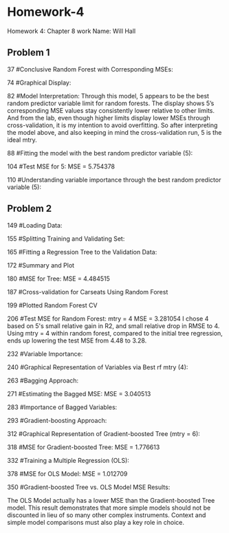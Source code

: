 # Homework-4
Homework 4: Chapter 8 work
Name: Will Hall


## Problem 1

37 #Conclusive Random Forest with Corresponding MSEs:

74 #Graphical Display:

82 #Model Interpretation:
Through this model, 5 appears to be the best random predictor variable limit for random forests. The display shows 5’s corresponding MSE values stay consistently lower relative to other limits. And from the lab, even though higher limits display lower MSEs through cross-validation, it is my intention to avoid overfitting. So after interpreting the model above, and also keeping in mind the cross-validation run, 5 is the ideal mtry.

88 #Fitting the model with the best random predictor variable (5):

104 #Test MSE for 5:
MSE = 5.754378

110 #Understanding variable importance through the best random predictor variable (5):


## Problem 2

149 #Loading Data:

155 #Splitting Training and Validating Set:

165 #Fitting a Regression Tree to the Validation Data:

172 #Summary and Plot

180 #MSE for Tree:
MSE = 4.484515

187 #Cross-validation for Carseats Using Random Forest

199 #Plotted Random Forest CV

206 #Test MSE for Random Forest: mtry = 4
MSE = 3.281054
I chose 4 based on 5's small relative gain in R2, and small relative drop in RMSE to 4. Using mtry = 4 within random forest, compared to the initial tree regression, ends up lowering the test MSE from 4.48 to 3.28.

232 #Variable Importance:

240 #Graphical Representation of Variables via Best rf mtry (4):

263 #Bagging Approach:

271 #Estimating the Bagged MSE:
MSE = 3.040513

283 #Importance of Bagged Variables:

293 #Gradient-boosting Approach:

312 #Graphical Representation of Gradient-boosted Tree (mtry = 6):

318 #MSE for Gradient-boosted Tree:
MSE = 1.776613

332 #Training a Multiple Regression (OLS):

378 #MSE for OLS Model:
MSE = 1.012709

350 #Gradient-boosted Tree vs. OLS Model MSE Results:

The OLS Model actually has a lower MSE than the Gradient-boosted Tree model. This result demonstrates that more simple models should not be discounted in lieu of so many other complex instruments. Context and simple model comparisons must also play a key role in  choice.

